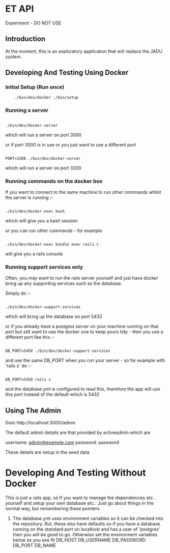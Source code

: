 # ET API

Experiment - DO NOT USE

## Introduction

At the moment, this is an exploratory application that will replace the
JADU system.

## Developing And Testing Using Docker

### Initial Setup (Run once)

```
    ./bin/dev/docker ./bin/setup
```

### Running a server

```

./bin/dev/docker-server

```

which will run a server on port 3000

or if port 3000 is in use or you just want to use a different port

```

PORT=3200 ./bin/dev/docker-server

```

which will run a server on port 3200

### Running commands on the docker box

If you want to connect to the same machine to run other commands whilst the server is running :-


```

./bin/dev/docker-exec bash

```

which will give you a bash session

or you can run other commands - for example

```

./bin/dev/docker-exec bundle exec rails c

```


will give you a rails console



### Running support services only

Often, you may want to run the rails server yourself and just have docker bring up 
any supporting services such as the database.

Simply do :-

```

./bin/dev/docker-support-services

```

which will bring up the database on port 5432

or if you already have a postgres server on your machine running on that port but still want to
use the docker one to keep yours tidy - then you use a different port like this :-

```

DB_PORT=5450 ./bin/dev/docker-support-services

```

and use the same DB_PORT when you run your server - so for example with 'rails s' do :-


```

DB_PORT=5450 rails s

```

and the database.yml is configured to read this, therefore the app will use this port instead of the default which is 5432


## Using The Admin

Goto http://localhost:3000/admin

The default admin details are that provided by activeadmin which are

username: admin@example.com
password: password

These details are setup in the seed data

# Developing And Testing Without Docker

This is just a rails app, so if you want to manage the dependencies etc.. yourself and
setup your own database etc.. Just go about things in the normal way, but remembering these pointers

1. The database.yml uses environment variables so it can be checked into the repository.
   But, these also have defaults so if you have a database running on the standard port on localhost and
   has a user of 'postgres' then you will be good to go.  Otherwise set the environment variables below as you 
   see fit
   DB_HOST
   DB_USERNAME
   DB_PASSWORD
   DB_PORT
   DB_NAME
   
   